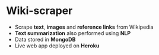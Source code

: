 # Wiki-scraper
- Scrape **text**, **images** and **reference links** from Wikipedia  
- **Text summarization** also performed using **NLP**  
- Data stored in **MongoDB**  
- Live web app deployed on **Heroku**  
